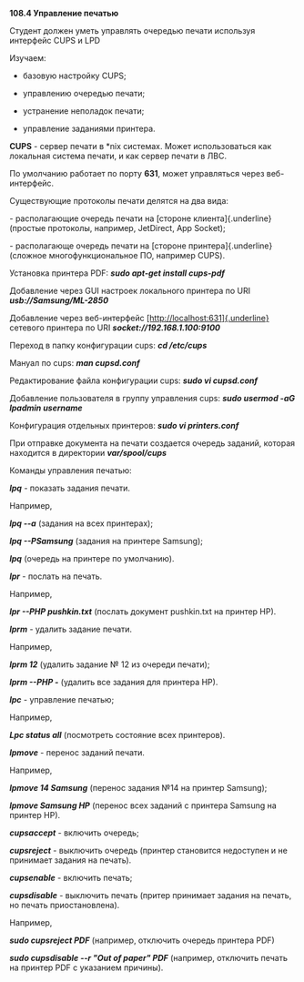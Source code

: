 **108.4 Управление печатью**

Студент должен уметь управлять очередью печати используя интерфейс CUPS
и LPD

Изучаем:

- базовую настройку CUPS;

- управлению очередью печати;

- устранение неполадок печати;

- управление заданиями принтера.

**CUPS** - сервер печати в \*nix системах. Может использоваться как
локальная система печати, и как сервер печати в ЛВС.

По умолчанию работает по порту **631**, может управляться через
веб-интерфейс.

Существующие протоколы печати делятся на два вида:

\- располагающие очередь печати на [стороне клиента]{.underline}
(простые протоколы, например, JetDirect, App Socket);

\- располагающе очередь печати на [стороне принтера]{.underline}
(сложное многофункциональное ПО, например CUPS).

Установка принтера PDF: ***sudo apt-get install cups-pdf***

Добавление через GUI настроек локального принтера по URI
***usb://Samsung/ML-2850***

Добавление через веб-интерфейс
[[http://localhost:631]{.underline}](http://localhost:631/) сетевого
принтера по URI ***socket://192.168.1.100:9100***

Переход в папку конфигурации cups: ***cd /etc/cups***

Мануал по cups: ***man cupsd.conf***

Редактирование файла конфигурации cups: ***sudo vi cupsd.conf***

Добавление пользователя в группу управления cups: ***sudo usermod -aG
lpadmin username***

Конфигурация отдельных принтеров: ***sudo vi printers.conf***

При отправке документа на печати создается очередь заданий, которая
находится в директории ***var/spool/cups***

Команды управления печатью:

***lpq*** - показать задания печати.

Например,

***lpq --a*** (задания на всех принтерах);

***lpq --PSamsung*** (задания на принтере Samsung);

***lpq*** (очередь на принтере по умолчанию).

***lpr*** - послать на печать.

Например,

***lpr --PHP pushkin.txt*** (послать документ pushkin.txt на принтер
HP).

***lprm*** - удалить задание печати.

Например,

***lprm 12*** (удалить задание № 12 из очереди печати);

***lprm --PHP -*** (удалить все задания для принтера HP).

***lpс*** - управление печатью;

Например,

***Lpc status all*** (посмотреть состояние всех принтеров).

***lpmove*** - перенос заданий печати.

Например,

***lpmove 14 Samsung*** (перенос задания №14 на принтер Samsung);

***lpmove Samsung HP*** (перенос всех заданий с принтера Samsung на
принтер HP).

***cupsaccept*** - включить очередь;

***cupsreject*** - выключить очередь (принтер становится недоступен и не
принимает задания на печать).

***cupsenable*** - включить печать;

***cupsdisable*** - выключить печать (притер принимает задания на
печать, но печать приостановлена).

Например,

***sudo cupsreject PDF*** (например, отключить очередь принтера PDF)

***sudo cupsdisable --r "Out of paper" PDF*** (например, отключить
печать на принтер PDF с указанием причины).

